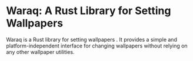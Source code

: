 # Waraq: A Rust Library for Setting Wallpapers

Waraq is a Rust library for setting wallpapers . It provides a simple and platform-independent interface for changing wallpapers without relying on any other wallpaper utilities.

